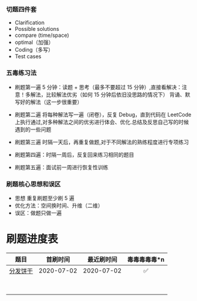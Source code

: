 ### 切题四件套
- Clarification
- Possible solutions
- compare (time/space)
- optimal（加强）
- Coding（多写）
- Test cases


### 五毒练习法

- 刷题第一遍 
 5 分钟：读题 + 思考（最多不要超过 15 分钟）,直接看解决：注意！多解法，比较解法优劣（如何 15 分钟后依旧没思路的情况下）  背诵、默写好的解法（这一步很重要）
 
- 刷题第二遍
 将每种解法写一遍（闭卷），反复 Debug，直到代码在 LeetCode 上执行通过,对多种解法之间的优劣进行体会、优化.总结及反思自己写的时候遇到的一些问题

- 刷题第三遍
 时隔一天后，再重复做题,对于不同解法的熟练程度进行专项练习

- 刷题第四遍：时隔一周后，反复回来练习相同的题目

- 刷题第五遍：面试前一周进行恢复性训练

### 刷题核心思想和误区

- 思想
 重复刷题至少刷 5 遍
- 优化方法：空间换时间、升维（二维）
- 误区：做题只做一遍


# 刷题进度表

| 题目 | 首刷时间 | 最近刷时间 | 毒毒毒毒毒*n |
| :---: | :---: | :---: | :---: |
| [分发饼干](https://leetcode-cn.com/problems/assign-cookies/) | 2020-07-02 | 2020-07-02 | ✅ |
|  |  |  |  |
|  |  |  |  |
|  |  |  |  |
|  |  |  |  |
|  |  |  |  |
|  |  |  |  |
|  |  |  |  |
|  |  |  |  |